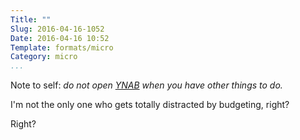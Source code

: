 ```yaml
---
Title: ""
Slug: 2016-04-16-1052
Date: 2016-04-16 10:52
Template: formats/micro
Category: micro
...
```


Note to self: *do not open [YNAB] when you have other things to do.*

[YNAB]: https://www.youneedabudget.com

I'm not the only one who gets totally distracted by budgeting, right?

Right?
